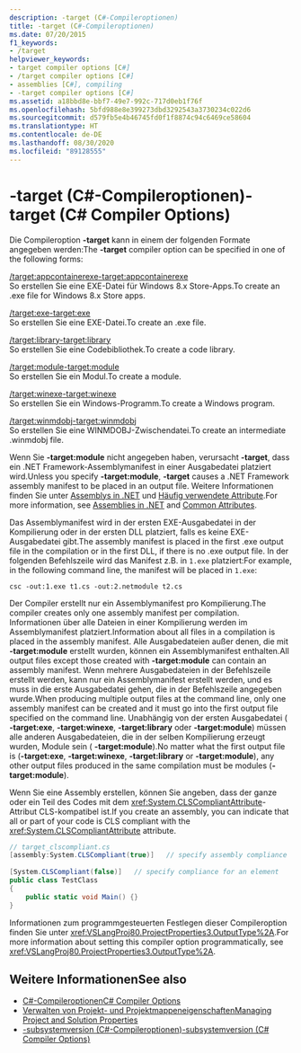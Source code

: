 ```yaml
---
description: -target (C#-Compileroptionen)
title: -target (C#-Compileroptionen)
ms.date: 07/20/2015
f1_keywords:
- /target
helpviewer_keywords:
- target compiler options [C#]
- /target compiler options [C#]
- assemblies [C#], compiling
- -target compiler options [C#]
ms.assetid: a18bbd8e-bbf7-49e7-992c-717d0eb1f76f
ms.openlocfilehash: 5bfd988e8e399273dbd3292543a3730234c022d6
ms.sourcegitcommit: d579fb5e4b46745fd0f1f8874c94c6469ce58604
ms.translationtype: HT
ms.contentlocale: de-DE
ms.lasthandoff: 08/30/2020
ms.locfileid: "89128555"
---
```

# <a name="-target-c-compiler-options"></a><span data-ttu-id="b2883-103">-target (C#-Compileroptionen)</span><span class="sxs-lookup"><span data-stu-id="b2883-103">-target (C# Compiler Options)</span></span>
<span data-ttu-id="b2883-104">Die Compileroption **-target** kann in einem der folgenden Formate angegeben werden:</span><span class="sxs-lookup"><span data-stu-id="b2883-104">The **-target** compiler option can be specified in one of the following forms:</span></span>  
  
 [<span data-ttu-id="b2883-105">/target:appcontainerexe</span><span class="sxs-lookup"><span data-stu-id="b2883-105">-target:appcontainerexe</span></span>](./target-appcontainerexe-compiler-option.md)  
 <span data-ttu-id="b2883-106">So erstellen Sie eine EXE-Datei für Windows 8.x Store-Apps.</span><span class="sxs-lookup"><span data-stu-id="b2883-106">To create an .exe file for Windows 8.x Store apps.</span></span>  
  
 [<span data-ttu-id="b2883-107">/target:exe</span><span class="sxs-lookup"><span data-stu-id="b2883-107">-target:exe</span></span>](./target-exe-compiler-option.md)  
 <span data-ttu-id="b2883-108">So erstellen Sie eine EXE-Datei.</span><span class="sxs-lookup"><span data-stu-id="b2883-108">To create an .exe file.</span></span>  
  
 [<span data-ttu-id="b2883-109">/target:library</span><span class="sxs-lookup"><span data-stu-id="b2883-109">-target:library</span></span>](./target-library-compiler-option.md)  
 <span data-ttu-id="b2883-110">So erstellen Sie eine Codebibliothek.</span><span class="sxs-lookup"><span data-stu-id="b2883-110">To create a code library.</span></span>  
  
 [<span data-ttu-id="b2883-111">/target:module</span><span class="sxs-lookup"><span data-stu-id="b2883-111">-target:module</span></span>](./target-module-compiler-option.md)  
 <span data-ttu-id="b2883-112">So erstellen Sie ein Modul.</span><span class="sxs-lookup"><span data-stu-id="b2883-112">To create a module.</span></span>  
  
 [<span data-ttu-id="b2883-113">/target:winexe</span><span class="sxs-lookup"><span data-stu-id="b2883-113">-target:winexe</span></span>](./target-winexe-compiler-option.md)  
 <span data-ttu-id="b2883-114">So erstellen Sie ein Windows-Programm.</span><span class="sxs-lookup"><span data-stu-id="b2883-114">To create a Windows program.</span></span>  
  
 [<span data-ttu-id="b2883-115">/target:winmdobj</span><span class="sxs-lookup"><span data-stu-id="b2883-115">-target:winmdobj</span></span>](./target-winmdobj-compiler-option.md)  
 <span data-ttu-id="b2883-116">So erstellen Sie eine WINMDOBJ-Zwischendatei.</span><span class="sxs-lookup"><span data-stu-id="b2883-116">To create an intermediate .winmdobj file.</span></span>  
  
 <span data-ttu-id="b2883-117">Wenn Sie **-target:module** nicht angegeben haben, verursacht **-target**, dass ein .NET Framework-Assemblymanifest in einer Ausgabedatei platziert wird.</span><span class="sxs-lookup"><span data-stu-id="b2883-117">Unless you specify **-target:module**, **-target** causes a .NET Framework assembly manifest to be placed in an output file.</span></span> <span data-ttu-id="b2883-118">Weitere Informationen finden Sie unter [Assemblys in .NET](../../../standard/assembly/index.md) und [Häufig verwendete Attribute](../attributes/global.md).</span><span class="sxs-lookup"><span data-stu-id="b2883-118">For more information, see [Assemblies in .NET](../../../standard/assembly/index.md) and [Common Attributes](../attributes/global.md).</span></span>  
  
 <span data-ttu-id="b2883-119">Das Assemblymanifest wird in der ersten EXE-Ausgabedatei in der Kompilierung oder in der ersten DLL platziert, falls es keine EXE-Ausgabedatei gibt.</span><span class="sxs-lookup"><span data-stu-id="b2883-119">The assembly manifest is placed in the first .exe output file in the compilation or in the first DLL, if there is no .exe output file.</span></span> <span data-ttu-id="b2883-120">In der folgenden Befehlszeile wird das Manifest z.B. in `1.exe` platziert:</span><span class="sxs-lookup"><span data-stu-id="b2883-120">For example, in the following command line, the manifest will be placed in `1.exe`:</span></span>  
  
```console  
csc -out:1.exe t1.cs -out:2.netmodule t2.cs  
```  
  
 <span data-ttu-id="b2883-121">Der Compiler erstellt nur ein Assemblymanifest pro Kompilierung.</span><span class="sxs-lookup"><span data-stu-id="b2883-121">The compiler creates only one assembly manifest per compilation.</span></span> <span data-ttu-id="b2883-122">Informationen über alle Dateien in einer Kompilierung werden im Assemblymanifest platziert.</span><span class="sxs-lookup"><span data-stu-id="b2883-122">Information about all files in a compilation is placed in the assembly manifest.</span></span> <span data-ttu-id="b2883-123">Alle Ausgabedateien außer denen, die mit **-target:module** erstellt wurden, können ein Assemblymanifest enthalten.</span><span class="sxs-lookup"><span data-stu-id="b2883-123">All output files except those created with **-target:module** can contain an assembly manifest.</span></span> <span data-ttu-id="b2883-124">Wenn mehrere Ausgabedateien in der Befehlszeile erstellt werden, kann nur ein Assemblymanifest erstellt werden, und es muss in die erste Ausgabedatei gehen, die in der Befehlszeile angegeben wurde.</span><span class="sxs-lookup"><span data-stu-id="b2883-124">When producing multiple output files at the command line, only one assembly manifest can be created and it must go into the first output file specified on the command line.</span></span> <span data-ttu-id="b2883-125">Unabhängig von der ersten Ausgabedatei ( **-target:exe**, **-target:winexe**, **-target:library** oder **-target:module**) müssen alle anderen Ausgabedateien, die in der selben Kompilierung erzeugt wurden, Module sein ( **-target:module**).</span><span class="sxs-lookup"><span data-stu-id="b2883-125">No matter what the first output file is (**-target:exe**, **-target:winexe**, **-target:library** or **-target:module**), any other output files produced in the same compilation must be modules (**-target:module**).</span></span>  
  
 <span data-ttu-id="b2883-126">Wenn Sie eine Assembly erstellen, können Sie angeben, dass der ganze oder ein Teil des Codes mit dem <xref:System.CLSCompliantAttribute>-Attribut CLS-kompatibel ist.</span><span class="sxs-lookup"><span data-stu-id="b2883-126">If you create an assembly, you can indicate that all or part of your code is CLS compliant with the <xref:System.CLSCompliantAttribute> attribute.</span></span>  
  
```csharp  
// target_clscompliant.cs  
[assembly:System.CLSCompliant(true)]   // specify assembly compliance  
  
[System.CLSCompliant(false)]   // specify compliance for an element  
public class TestClass  
{  
    public static void Main() {}  
}  
```  
  
 <span data-ttu-id="b2883-127">Informationen zum programmgesteuerten Festlegen dieser Compileroption finden Sie unter <xref:VSLangProj80.ProjectProperties3.OutputType%2A>.</span><span class="sxs-lookup"><span data-stu-id="b2883-127">For more information about setting this compiler option programmatically, see <xref:VSLangProj80.ProjectProperties3.OutputType%2A>.</span></span>  
  
## <a name="see-also"></a><span data-ttu-id="b2883-128">Weitere Informationen</span><span class="sxs-lookup"><span data-stu-id="b2883-128">See also</span></span>

- [<span data-ttu-id="b2883-129">C#-Compileroptionen</span><span class="sxs-lookup"><span data-stu-id="b2883-129">C# Compiler Options</span></span>](./index.md)
- [<span data-ttu-id="b2883-130">Verwalten von Projekt- und Projektmappeneigenschaften</span><span class="sxs-lookup"><span data-stu-id="b2883-130">Managing Project and Solution Properties</span></span>](/visualstudio/ide/managing-project-and-solution-properties)
- [<span data-ttu-id="b2883-131">-subsystemversion (C#-Compileroptionen)</span><span class="sxs-lookup"><span data-stu-id="b2883-131">-subsystemversion (C# Compiler Options)</span></span>](./subsystemversion-compiler-option.md)
